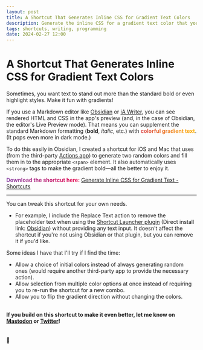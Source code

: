 ```yaml
---
layout: post
title: A Shortcut That Generates Inline CSS for Gradient Text Colors
description: Generate the inline CSS for a gradient text color that you can use in any text editor that supports it.
tags: shortcuts, writing, programming
date: 2024-02-27 12:00
---
```


# A Shortcut That Generates Inline CSS for Gradient Text Colors

Sometimes, you want text to stand out more than the standard bold or even highlight styles. Make it fun with gradients!

If you use a Markdown editor like <a href="https://obsidian.md/" target="_blank" rel="noopener noreferrer">Obsidian</a> or <a href="https://apps.apple.com/app/ia-writer/id775737590" target="_blank" rel="noopener noreferrer">iA Writer</a>, you can see rendered HTML and CSS in the app's preview (and, in the case of Obsidian, the editor's Live Preview mode). That means you can supplement the standard Markdown formatting (**bold**, _italic_, etc.) with <span style="background: linear-gradient(to left, #ffb000 0%, #dd4c4f 100%); -webkit-background-clip: text; -webkit-text-fill-color: transparent; display: inline-block"><strong>colorful gradient text</strong></span>. (It pops even more in dark mode.)

To do this easily in Obsidian, I created a shortcut for iOS and Mac that uses  (from the third-party [Actions app](https://apps.apple.com/app/actions/id1586435171)) to generate two random colors and fill them in to the appropriate `<span>` element. It also automatically uses `<strong>` tags to make the gradient bold—all the better to enjoy it.

<span style="background: linear-gradient(to right, #8943a5 0%, #e80b51 100%); -webkit-background-clip: text; -webkit-text-fill-color: transparent; display: inline-block"><strong>Download the shortcut here:</strong></span> [Generate Inline CSS for Gradient Text - Shortcuts](https://www.icloud.com/shortcuts/05f59db2df334803ac598a7ef47e078a) 

***

You can tweak this shortcut for your own needs.

- For example, I include the Replace Text action to remove the placeholder text when using the <a href="https://github.com/macstories/obsidian-shortcut-launcher" target="_blank" rel="noopener noreferrer">Shortcut Launcher plugin</a> (Direct install link: <a href="obsidian://show-plugin?id=obsidian-shortcut-launcher">Obsidian</a>) without providing any text input. It doesn't affect the shortcut if you're not using Obsidian or that plugin, but you can remove it if you'd like.

Some ideas I have that I'll try if I find the time:

- Allow a choice of initial colors instead of always generating random ones (would require another third-party app to provide the necessary action).
- Allow selection from multiple color options at once instead of requiring you to re-run the shortcut for a new combo.
- Allow you to flip the gradient direction without changing the colors.

<br>
<strong>If you build on this shortcut to make it even better, let me know on <a href="https://mstdn.social/@ttwardz" target="_blank" rel="noopener noreferrer">Mastodon</a> or <a href="https://twitter.com/ttwardz" target="_blank" rel="noopener noreferrer">Twitter</a>!</strong>

<br>
<br>
<br>
📱
